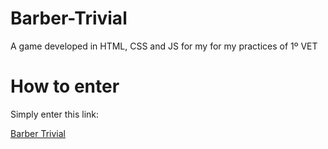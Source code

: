 # Barber-Trivial
A game developed in HTML, CSS and JS for my for my practices of 1º VET

# How to enter
Simply enter this link:

[Barber Trivial](https://ikerowo.github.io/Barber-Trivial/)

